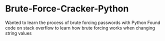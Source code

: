 # Brute-Force-Cracker-Python
Wanted to learn the process of brute forcing passwords with Python
Found code on stack overflow to learn how brute forcing works when changing string values
